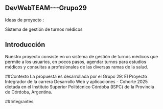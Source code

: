 ## DevWebTEAM---Grupo29

Ideas de proyecto : 

Sistema de gestión de turnos médicos

## Introducción

Nuestro proyecto consiste en un sistema de gestión de turnos médicos que permite a los usuarios, en pocos pasos, agendar turnos para estudios médicos y consultas a profesionales de las diversas ramas de la salud.


##Contexto
La propuesta es desarrollada por el Grupo 29: El Proyecto Integrador de la carrera Desarrollo Web y aplicaciones - Cohorte 2025 dictada en el Instituto Superior Politécnico Córdoba (ISPC) de la Provincia de Córdoba, Argentina.


##Integrantes

